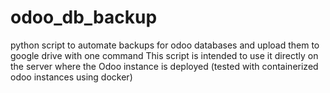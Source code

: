# odoo_db_backup
python script to automate backups for odoo databases and upload them to google drive with one command
This script is intended to use it directly on the server where the Odoo instance is deployed (tested with containerized odoo instances using docker)

